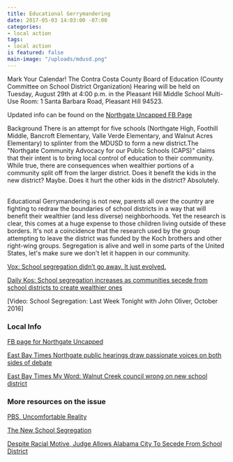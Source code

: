 ```yaml
---
title: Educational Gerrymandering
date: 2017-05-03 14:03:00 -07:00
categories:
- local action
tags:
- local action
is featured: false
main-image: "/uploads/mdusd.png"
---
```


Mark Your Calendar! The Contra Costa County Board of Education (County Committee on School District Organization) Hearing will be held on Tuesday, August 29th at 4:00 p.m. in the Pleasant Hill Middle School Multi-Use Room: 1 Santa Barbara Road, Pleasant Hill 94523.

Updated info can be found on the [Northgate Uncapped FB Page](https://www.facebook.com/northgateuncapped/)

Background
There is an attempt for five schools (Northgate High, Foothill Middle, Bancroft Elementary,
Valle Verde Elementary, and Walnut Acres Elementary) to splinter from the MDUSD to form a
new district.The "Northgate Community Advocacy for our Public Schools (CAPS)" claims that
their intent is to bring local control of education to their community. While true, there are
consequences when wealthier portions of a community split off from the larger district. Does it
benefit the kids in the new district? Maybe. Does it hurt the other kids in the district? Absolutely.

<br>
Educational Gerrymandering is not new, parents all over the country are fighting to redraw the
boundaries of school districts in a way that will benefit their wealthier (and less diverse)
neighborhoods. Yet the research is clear, this comes at a huge expense to those children living
outside of these borders. It's not a coincidence that the research used by the group attempting to leave the district was funded by the Koch brothers and other right-wing groups. Segregation is alive and well in some parts of the United States, let's make sure we don't let it happen in our community.
<br>

[Vox: School segregation didn’t go away. It just evolved.](https://www.vox.com/policy-and-politics/2017/7/27/16004084/school-segregation-evolution)

[Daily Kos: School segregation increases as communities secede from school districts to create wealthier ones](https://www.dailykos.com/stories/2017/7/27/1684656/-School-segregation-increases-as-communities-secede-from-school-districts-to-create-wealthier-ones)

[Video: School Segregation: Last Week Tonight with John Oliver, October 2016]


### Local Info

[FB page for Northgate Uncapped](https://www.facebook.com/northgateuncapped/)

[East Bay Times Northgate public hearings draw passionate voices on both sides of debate](http://www.eastbaytimes.com/2017/05/04/northgate-public-hearings-draw-passionate-voices-on-both-sides-of-debate/#comments)

[East Bay Times My Word: Walnut Creek council wrong on new school district](http://www.eastbaytimes.com/2017/05/01/my-word-walnut-creek-council-wrong-on-new-school-district/)

### More resources on the issue

[PBS, Uncomfortable Reality](http://www.pbs.org/wgbh/frontline/article/the-uncomfortable-reality-of-community-schools/)

[The New School Segregation](http://cornelllawreview.org/files/2016/11/Wilsonfinal.pdf)

[Despite Racial Motive, Judge Allows Alabama City To Secede From School District](http://www.npr.org/2017/04/28/526085092/despite-racial-motive-judge-allows-alabama-city-to-secede-from-school-district)